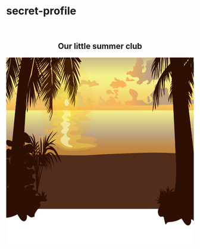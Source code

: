 # secret-profile

<div align="center">
	<br>
	<h2> Our little summer club</h2>
		<img src="summer-footer.svg" width="1024" height="500">
	<br>
</div>
